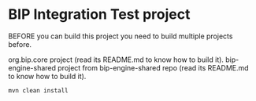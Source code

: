 # BIP Integration Test project

BEFORE you can build this project you need to build multiple projects before. 

org.bip.core project (read its README.md to know how to build it). 
bip-engine-shared project from bip-engine-shared repo (read its README.md to know how to build it). 
 
```
mvn clean install

```
